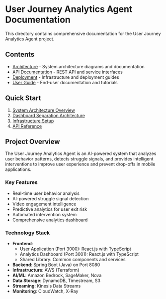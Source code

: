 # User Journey Analytics Agent Documentation

This directory contains comprehensive documentation for the User Journey Analytics Agent project.

## Contents

- [Architecture](architecture/) - System architecture diagrams and documentation
- [API Documentation](api/) - REST API and service interfaces
- [Deployment](deployment/) - Infrastructure and deployment guides
- [User Guide](user-guide/) - End-user documentation and tutorials

## Quick Start

1. [System Architecture Overview](architecture/system-architecture.md)
2. [Dashboard Separation Architecture](architecture/dashboard-separation-architecture.md)
3. [Infrastructure Setup](deployment/infrastructure-setup.md)
4. [API Reference](api/api-reference.md)

## Project Overview

The User Journey Analytics Agent is an AI-powered system that analyzes user behavior patterns, detects struggle signals, and provides intelligent interventions to improve user experience and prevent drop-offs in mobile applications.

### Key Features

- Real-time user behavior analysis
- AI-powered struggle signal detection
- Video engagement intelligence
- Predictive analytics for user exit risk
- Automated intervention system
- Comprehensive analytics dashboard

### Technology Stack

- **Frontend**: 
  - User Application (Port 3000): React.js with TypeScript
  - Analytics Dashboard (Port 3001): React.js with TypeScript
  - Shared Library: Common components and services
- **Backend**: Spring Boot (Java) on Port 8080
- **Infrastructure**: AWS (Terraform)
- **AI/ML**: Amazon Bedrock, SageMaker, Nova
- **Data Storage**: DynamoDB, Timestream, S3
- **Streaming**: Kinesis Data Streams
- **Monitoring**: CloudWatch, X-Ray